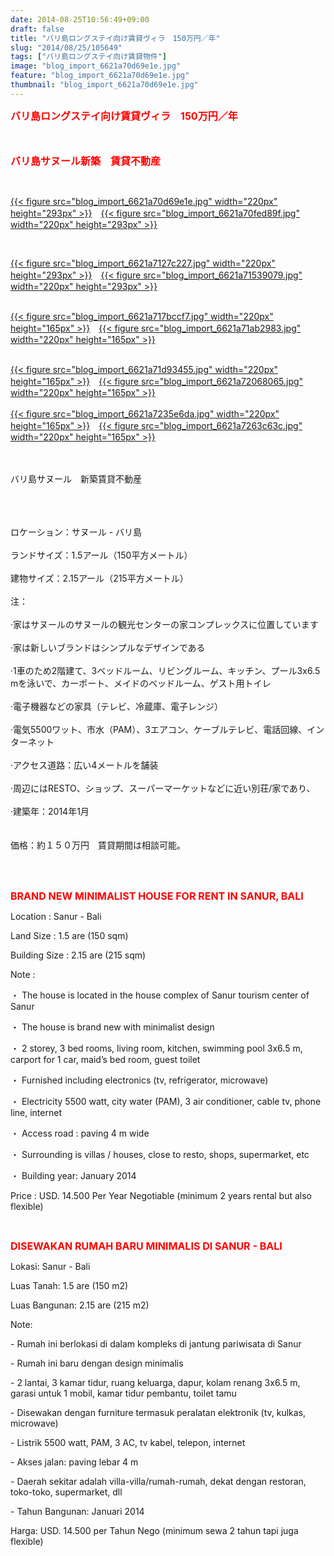 ```yaml
---
date: 2014-08-25T10:56:49+09:00
draft: false
title: "バリ島ロングステイ向け賃貸ヴィラ　150万円／年"
slug: "2014/08/25/105649"
tags: ["バリ島ロングステイ向け賃貸物件"]
image: "blog_import_6621a70d69e1e.jpg"
feature: "blog_import_6621a70d69e1e.jpg"
thumbnail: "blog_import_6621a70d69e1e.jpg"
---
```

<p><font color="#ff0000" size="3"><strong>バリ島ロングステイ向け賃貸ヴィラ　150万円／年</strong></font></p><p><font color="#ff0000" size="3"><strong><br/></strong></font></p><p><font color="#ff0000" size="3"><strong>バリ島サヌール新築　賃貸不動産</strong></font></p><br/><p><a href="blog_import_6621a70ea1f3a.jpg">{{< figure src="blog_import_6621a70d69e1e.jpg" width="220px" height="293px" >}}</a>　<a href="blog_import_6621a7112d192.jpg">{{< figure src="blog_import_6621a70fed89f.jpg" width="220px" height="293px" >}}</a></p><br/><p><a href="blog_import_6621a713ad612.jpg">{{< figure src="blog_import_6621a7127c227.jpg" width="220px" height="293px" >}}</a>　<a href="blog_import_6621a7166e6c2.jpg">{{< figure src="blog_import_6621a71539079.jpg" width="220px" height="293px" >}}</a></p><p><br/><a href="blog_import_6621a7192a449.jpg">{{< figure src="blog_import_6621a717bccf7.jpg" width="220px" height="165px" >}}</a>　<a href="blog_import_6621a71beaf07.jpg">{{< figure src="blog_import_6621a71ab2983.jpg" width="220px" height="165px" >}}</a></p><p><br/><a href="blog_import_6621a71eea637.jpg">{{< figure src="blog_import_6621a71d93455.jpg" width="220px" height="165px" >}}</a>　<a href="blog_import_6621a721bb447.jpg">{{< figure src="blog_import_6621a72068065.jpg" width="220px" height="165px" >}}</a><br/><br/><a href="blog_import_6621a7249e836.jpg">{{< figure src="blog_import_6621a7235e6da.jpg" width="220px" height="165px" >}}</a>　<a href="blog_import_6621a7277728a.jpg">{{< figure src="blog_import_6621a7263c63c.jpg" width="220px" height="165px" >}}</a><br/><br/><span><br/></span></p><p><span>バリ島サヌール　新築</span><span>賃貸不動産</span></p><p><span><br/></span> <br/><br/><span>ロケーション：</span><span>サヌール</span><span> - </span><span>バリ島</span> <br/><br/><span>ランドサイズ</span><span>：</span><span>1.5アール</span><span>（</span><span>150</span><span>平方メートル</span><span>）</span> <br/><br/><span>建物サイズ</span><span>：</span><span>2.15アール</span><span>（</span><span>215</span><span>平方メートル</span><span>）</span> <br/><br/><span>注：</span> <br/><br/><span>·</span><span>家は</span><span>サヌール</span><span>の</span><span>サヌール</span><span>の観光</span><span>センター</span><span>の家</span><span>コンプレックス</span><span>に位置しています</span> <br/><br/><span>·</span><span>家は</span><span>新しいブランド</span><span>は</span><span>シンプルなデザイン</span><span>で</span><span>ある</span> <br/><br/><span>·1</span><span>車のため</span><span>2</span><span>階建て</span><span>、</span><span>3</span><span>ベッド</span><span>ルーム、</span><span>リビングルーム、</span><span>キッチン、</span><span>プール</span><span>3x6.5</span> <span class="hps">mを</span><span>泳いで</span><span>、</span><span>カーポート</span><span>、</span><span>メイド</span><span>の</span><span>ベッドルーム</span><span>、</span><span>ゲスト用トイレ</span> <br/><br/><span>·</span><span>電子機器</span><span>などの</span><span>家具</span><span>（</span><span>テレビ、</span><span>冷蔵庫、電子レンジ</span><span>）</span> <br/><br/><span>·</span><span>電気</span><span>5500ワット</span><span>、</span><span>市水</span><span>（</span><span>PAM）</span><span>、</span><span>3</span><span>エアコン</span><span>、</span><span>ケーブルテレビ</span><span>、</span><span>電話回線</span><span>、</span><span>インターネット</span> <br/><br/><span>·</span><span>アクセス</span><span>道路</span><span>：</span><span>広い</span><span>4メートル</span><span>を</span><span>舗装</span> <br/><br/><span>·</span><span>周辺</span><span>には</span><span>RESTO</span><span>、ショップ</span><span>、</span><span>スーパーマーケット</span><span>など</span><span>に近い</span><span>別荘/家</span><span>であり、</span> <br/><br/><span>·</span><span>建築</span><span>年：</span><span>2014年1月</span> <br/><br/> <br/><span>価格：約１５０万円　賃貸期間は相談可能。</span> <br/></p><br/><br/><p><strong><font color="#ff0000" size="3">BRAND NEW MINIMALIST HOUSE FOR RENT IN SANUR, BALI</font></strong></p><p><strong><font color="#ff0000" size="3"> </font></strong></p><p>Location                      : Sanur - Bali</p><p>Land Size                     : 1.5 are (150 sqm)</p><p>Building Size   : 2.15 are (215 sqm)</p><p>Note                 : </p><p>・         The house is located in the house complex of Sanur tourism center of Sanur</p><p>・         The house is brand new with minimalist design</p><p>・         2 storey, 3 bed rooms, living room, kitchen, swimming pool 3x6.5 m, carport for 1 car, maid’s bed room, guest toilet</p><p>・         Furnished including electronics (tv, refrigerator, microwave)</p><p>・         Electricity 5500 watt, city water (PAM), 3 air conditioner, cable tv,  phone line, internet</p><p>・         Access road : paving 4 m wide</p><p>・         Surrounding is villas / houses, close to resto, shops, supermarket, etc</p><p>・         Building year: January 2014</p><p> </p><p>Price                :  USD. 14.500 Per Year Negotiable (minimum 2 years rental but also flexible)</p><br/><p> </p><p> </p><p><strong><font color="#ff0000" size="3">DISEWAKAN RUMAH BARU MINIMALIS  DI SANUR - BALI</font></strong></p><p> </p><p>Lokasi: Sanur - Bali</p><p>Luas Tanah: 1.5 are (150 m2)</p><p>Luas Bangunan: 2.15 are (215 m2)</p><p>Note:</p><p>-          Rumah ini berlokasi di dalam kompleks di jantung pariwisata di Sanur</p><p>-          Rumah ini baru dengan design minimalis</p><p>-          2 lantai, 3 kamar tidur, ruang keluarga, dapur, kolam renang 3x6.5 m, garasi untuk 1 mobil, kamar tidur pembantu, toilet tamu</p><p>-          Disewakan dengan furniture termasuk peralatan elektronik (tv, kulkas, microwave)</p><p>-          Listrik 5500 watt, PAM, 3 AC, tv kabel, telepon, internet</p><p>-          Akses jalan: paving lebar 4 m</p><p>-          Daerah sekitar adalah villa-villa/rumah-rumah, dekat dengan restoran, toko-toko, supermarket, dll</p><p>-          Tahun Bangunan: Januari 2014</p><p> </p><p>Harga:  USD. 14.500 per Tahun Nego (minimum sewa 2 tahun tapi juga flexible)</p><p><br/></p>

